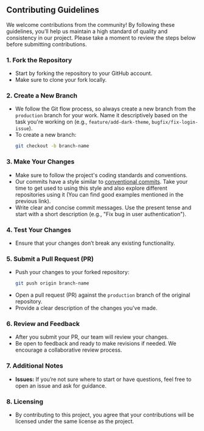 ## Contributing Guidelines

We welcome contributions from the community! By following these guidelines, you’ll help us maintain a high standard of quality and consistency in our project. Please take a moment to review the steps below before submitting contributions.

### 1. **Fork the Repository**

- Start by forking the repository to your GitHub account.
- Make sure to clone your fork locally.

### 2. **Create a New Branch**

- We follow the Git flow process, so always create a new branch from the `production` branch for your work. Name it descriptively based on the task you're working on (e.g., `feature/add-dark-theme`, `bugfix/fix-login-issue`).
- To create a new branch:
  ```bash
  git checkout -b branch-name
  ```

### 3. **Make Your Changes**

- Make sure to follow the project's coding standards and conventions.
- Our commits have a style similar to [conventional commits](https://www.conventionalcommits.org/en/v1.0.0/). Take your time to get used to using this style and also explore different repositories using it (You can find good examples mentioned in the previous link).
- Write clear and concise commit messages. Use the present tense and start with a short description (e.g., "Fix bug in user authentication").

### 4. **Test Your Changes**

- Ensure that your changes don’t break any existing functionality.

### 5. **Submit a Pull Request (PR)**

- Push your changes to your forked repository:
  ```bash
  git push origin branch-name
  ```
- Open a pull request (PR) against the `production` branch of the original repository.
- Provide a clear description of the changes you've made.

### 6. **Review and Feedback**

- After you submit your PR, our team will review your changes.
- Be open to feedback and ready to make revisions if needed. We encourage a collaborative review process.

### 7. **Additional Notes**

- **Issues:** If you’re not sure where to start or have questions, feel free to open an issue and ask for guidance.

### 8. **Licensing**

- By contributing to this project, you agree that your contributions will be licensed under the same license as the project.
